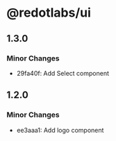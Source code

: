 # @redotlabs/ui

## 1.3.0

### Minor Changes

- 29fa40f: Add Select component

## 1.2.0

### Minor Changes

- ee3aaa1: Add logo component
